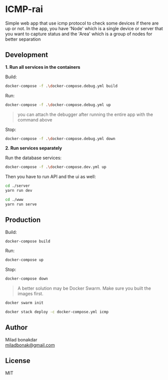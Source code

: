 # ICMP-rai

Simple web app that use icmp protocol to check some devices if there are up or not.
In the app, you have 'Node' which is a single device or server that you want to capture status and the 'Area' which is a group of nodes for better separation

## Development

**1. Run all services in the containers**

Build:

```bash
docker-compose -f .\docker-compose.debug.yml build
```

Run:

```bash
docker-compose -f .\docker-compose.debug.yml up
```

> you can attach the debugger after running the entire app with the command above

Stop:

```bash
docker-compose -f .\docker-compose.debug.yml down
```

**2. Run services separately**

Run the database services:

```bash
docker-compose -f .\docker-compose.dev.yml up
```

Then you have to run API and the ui as well:

```bash
cd ./server
yarn run dev

cd ./www
yarn run serve
```

## Production

Build:

```bash
docker-compose build
```

Run:

```bash
docker-compose up
```

Stop:

```bash
docker-compose down
```

> A better solution may be Docker Swarm. Make sure you built the images first.

```bash
docker swarm init

docker stack deploy -c docker-compose.yml icmp
```

## Author

Milad bonakdar  
miladbonak@gmail.com

## License

MIT
